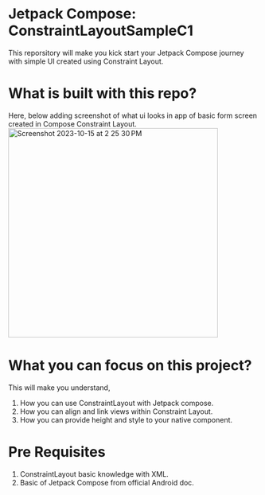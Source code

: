 # Jetpack Compose: ConstraintLayoutSampleC1

This reporsitory will make you kick start your Jetpack Compose journey with simple UI created using Constraint Layout.

# What is built with this repo?
Here, below adding screenshot of what ui looks in app of basic form screen created in Compose Constraint Layout.
<img width="421" alt="Screenshot 2023-10-15 at 2 25 30 PM" src="https://github.com/chetanya19/ConstraintLayoutSampleC1/assets/28563010/8c870d77-2c57-4620-aa03-cd0a998f6f64">

# What you can focus on this project?
This will make you understand,
1. How you can use ConstraintLayout with Jetpack compose.
2. How you can align and link views within Constraint Layout.
3. How you can provide height and style to your native component.

# Pre Requisites
1. ConstraintLayout basic knowledge with XML.
2. Basic of Jetpack Compose from official Android doc.
